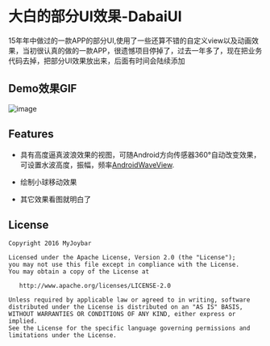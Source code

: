 # 大白的部分UI效果-DabaiUI
15年年中做过的一款APP的部分UI,使用了一些还算不错的自定义view以及动画效果，当初很认真的做的一款APP，很遗憾项目停掉了，过去一年多了，现在把业务代码去掉，把部分UI效果放出来，后面有时间会陆续添加
## Demo效果GIF
![image](https://github.com/myjoybar/DabaiUI/blob/master/screenshots/screenshot.gif) 
  
## Features
 - 具有高度逼真波浪效果的视图，可随Android方向传感器360°自动改变效果，可设置水波高度，振幅，频率[AndroidWaveView](https://github.com/myjoybar/AndroidWaveView).

 - 绘制小球移动效果
 - 其它效果看图就明白了



## License

    Copyright 2016 MyJoybar

    Licensed under the Apache License, Version 2.0 (the "License");
    you may not use this file except in compliance with the License.
    You may obtain a copy of the License at

       http://www.apache.org/licenses/LICENSE-2.0

    Unless required by applicable law or agreed to in writing, software
    distributed under the License is distributed on an "AS IS" BASIS,
    WITHOUT WARRANTIES OR CONDITIONS OF ANY KIND, either express or implied.
    See the License for the specific language governing permissions and
    limitations under the License.


